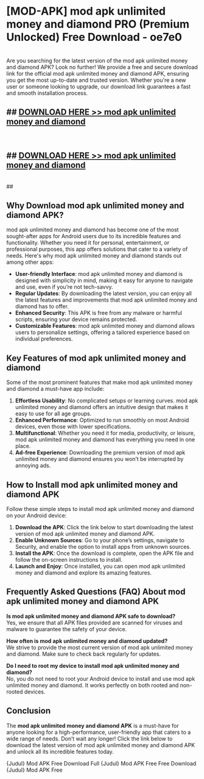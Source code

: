 # [MOD-APK] mod apk unlimited money and diamond PRO (Premium Unlocked) Free Download - oe7e0 <br>
<br>
Are you searching for the latest version of the mod apk unlimited money and diamond APK? Look no further! We provide a free and secure download link for the official mod apk unlimited money and diamond APK, ensuring you get the most up-to-date and trusted version. Whether you're a new user or someone looking to upgrade, our download link guarantees a fast and smooth installation process.


## ##  [DOWNLOAD HERE >> mod apk unlimited money and diamond](http://leaked.freeplayer.one?title=mod_apk_unlimited_money_and_diamond&ref=23)
  <br>

##  ## [DOWNLOAD HERE >> mod apk unlimited money and diamond](http://leaked.freeplayer.one?title=mod_apk_unlimited_money_and_diamond&ref=23)
  <br>
  ##



## Why Download mod apk unlimited money and diamond APK?

mod apk unlimited money and diamond has become one of the most sought-after apps for Android users due to its incredible features and functionality. Whether you need it for personal, entertainment, or professional purposes, this app offers solutions that cater to a variety of needs. Here's why mod apk unlimited money and diamond stands out among other apps:

- **User-friendly Interface**: mod apk unlimited money and diamond is designed with simplicity in mind, making it easy for anyone to navigate and use, even if you’re not tech-savvy.
- **Regular Updates**: By downloading the latest version, you can enjoy all the latest features and improvements that mod apk unlimited money and diamond has to offer.
- **Enhanced Security**: This APK is free from any malware or harmful scripts, ensuring your device remains protected.
- **Customizable Features**: mod apk unlimited money and diamond allows users to personalize settings, offering a tailored experience based on individual preferences.

## Key Features of mod apk unlimited money and diamond

Some of the most prominent features that make mod apk unlimited money and diamond a must-have app include:

1. **Effortless Usability**: No complicated setups or learning curves. mod apk unlimited money and diamond offers an intuitive design that makes it easy to use for all age groups.
2. **Enhanced Performance**: Optimized to run smoothly on most Android devices, even those with lower specifications.
3. **Multifunctional**: Whether you need it for media, productivity, or leisure, mod apk unlimited money and diamond has everything you need in one place.
4. **Ad-free Experience**: Downloading the premium version of mod apk unlimited money and diamond ensures you won’t be interrupted by annoying ads.

## How to Install mod apk unlimited money and diamond APK

Follow these simple steps to install mod apk unlimited money and diamond on your Android device:

1. **Download the APK**: Click the link below to start downloading the latest version of mod apk unlimited money and diamond APK.
2. **Enable Unknown Sources**: Go to your phone’s settings, navigate to Security, and enable the option to install apps from unknown sources.
3. **Install the APK**: Once the download is complete, open the APK file and follow the on-screen instructions to install.
4. **Launch and Enjoy**: Once installed, you can open mod apk unlimited money and diamond and explore its amazing features.

## Frequently Asked Questions (FAQ) About mod apk unlimited money and diamond APK

**Is mod apk unlimited money and diamond APK safe to download?**  
Yes, we ensure that all APK files provided are scanned for viruses and malware to guarantee the safety of your device.

**How often is mod apk unlimited money and diamond updated?**  
We strive to provide the most current version of mod apk unlimited money and diamond. Make sure to check back regularly for updates.

**Do I need to root my device to install mod apk unlimited money and diamond?**  
No, you do not need to root your Android device to install and use mod apk unlimited money and diamond. It works perfectly on both rooted and non-rooted devices.

## Conclusion

The **mod apk unlimited money and diamond APK** is a must-have for anyone looking for a high-performance, user-friendly app that caters to a wide range of needs. Don’t wait any longer! Click the link below to download the latest version of mod apk unlimited money and diamond APK and unlock all its incredible features today.

{Judul} Mod APK Free
Download Full {Judul} Mod APK Free
Free Download {Judul} Mod APK Free

